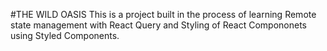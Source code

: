 #THE WILD OASIS
This is a project built in the process of learning Remote state management with React Query and Styling of React Compononets using Styled Components.
